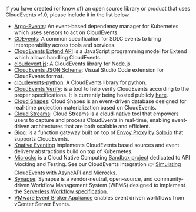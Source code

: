 If you have created (or know of) an open source library or product that uses
CloudEvents v1.0, please include it in the list below.

- [Argo-Events](https://github.com/argoproj/argo-events): An event-based
  dependency manager for Kubernetes which uses sensors to act on CloudEvents.
- [CDEvents](https://github.com/cdevents/spec): A common specification for SDLC
  events to bring interoperability across tools and services.
- [CloudEvents Extend API](https://github.com/goextend/cloudevents-extend-api)
  is a JavaScript programming model for Extend which allows handling
  CloudEvents.
- [cloudevent.js](https://github.com/smartiniOnGitHub/cloudevent.js): A
  CloudEvents library for Node.js.
- [CloudEvents JSON Schema](https://marketplace.visualstudio.com/items?itemName=tsurdilovic.cloudevents-schema-vscode):
  Visual Studio Code extension for CloudEvents format.
- [cloudevents-python](https://github.com/williamhogman/cloudevents-python): A
  CloudEvents library for python.
- [CloudEvents Verify](https://github.com/btbd/CEVerify): is a tool to help
  verify CloudEvents according to the proper specifications. It is currently
  being hosted publicly [here](http://soaphub.org/ceverify).
- [Cloud Shapes](https://github.com/neuroglia-io/cloud-shapes): Cloud Shapes is
  an event-driven database designed for real-time projection materialization
  based on CloudEvents.
- [Cloud Streams](https://github.com/neuroglia-io/cloud-streams): Cloud Streams
  is a cloud-native tool that empowers users to capture and process CloudEvents
  in real-time, enabling event-driven architectures that are both scalable and
  efficient.
- [Gloo](https://github.com/solo-io/gloo): is a function gateway built on top of
  [Envoy Proxy](https://envoyproxy.io/) by [Solo.io](https://www.solo.io/) that
  supports CloudEvents.
- [Knative Eventing](https://knative.dev) implements CloudEvents based sources
  and event delivery abstractions build on top of Kubernetes.
- [Microcks](https://microcks.io/) is a Cloud Native Computing
  [Sandbox project](https://landscape.cncf.io/?selected=microcks) dedicated to
  API Mocking and Testing. See our CloudEvents integration 👉
  [Simulating CloudEvents with AsyncAPI and Microcks](https://microcks.io/blog/simulating-cloudevents-with-asyncapi/).
- [Synapse](https://github.com/serverlessworkflow/synapse): Synapse is a
  vendor-neutral, open-source, and community-driven Workflow Management System
  (WFMS) designed to implement the
  [Serverless Workflow specification](https://github.com/serverlessworkflow/specification).
- [VMware Event Broker Appliance](https://github.com/vmware-samples/vcenter-event-broker-appliance) enables event
  driven workflows from vCenter Server Events.
